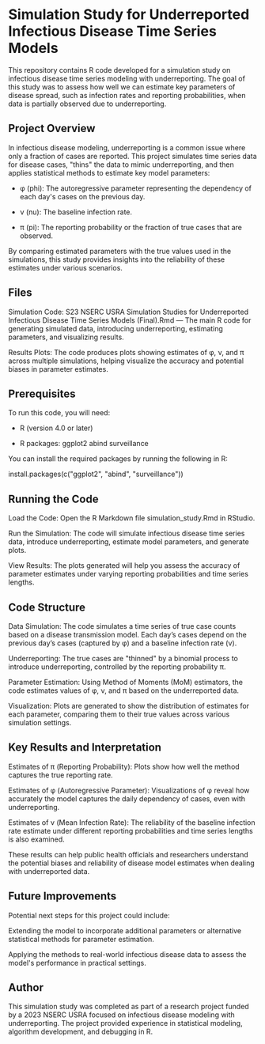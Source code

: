 # Simulation Study for Underreported Infectious Disease Time Series Models

This repository contains R code developed for a simulation study on infectious disease time series modeling with underreporting. The goal of this study was to assess how well we can estimate key parameters of disease spread, such as infection rates and reporting probabilities, when data is partially observed due to underreporting.


## Project Overview

In infectious disease modeling, underreporting is a common issue where only a fraction of cases are reported. This project simulates time series data for disease cases, "thins" the data to mimic underreporting, and then applies statistical methods to estimate key model parameters:

- φ (phi): The autoregressive parameter representing the dependency of each day's cases on the previous day.

- ν (nu): The baseline infection rate.

- π (pi): The reporting probability or the fraction of true cases that are observed.

By comparing estimated parameters with the true values used in the simulations, this study provides insights into the reliability of these estimates under various scenarios.


## Files

Simulation Code: S23 NSERC USRA Simulation Studies for Underreported Infectious Disease Time Series Models (Final).Rmd — The main R code for generating simulated data, introducing underreporting, estimating parameters, and visualizing results.

Results Plots: The code produces plots showing estimates of φ, ν, and π across multiple simulations, helping visualize the accuracy and potential biases in parameter estimates.


## Prerequisites

To run this code, you will need:

- R (version 4.0 or later)

- R packages:
ggplot2
abind
surveillance

You can install the required packages by running the following in R:

install.packages(c("ggplot2", "abind", "surveillance"))


## Running the Code

Load the Code: Open the R Markdown file simulation_study.Rmd in RStudio.

Run the Simulation: The code will simulate infectious disease time series data, introduce underreporting, estimate model parameters, and generate plots.

View Results: The plots generated will help you assess the accuracy of parameter estimates under varying reporting probabilities and time series lengths.


## Code Structure

Data Simulation: The code simulates a time series of true case counts based on a disease transmission model. Each day’s cases depend on the previous day’s cases (captured by φ) and a baseline infection rate (ν).

Underreporting: The true cases are "thinned" by a binomial process to introduce underreporting, controlled by the reporting probability π.

Parameter Estimation: Using Method of Moments (MoM) estimators, the code estimates values of φ, ν, and π based on the underreported data.

Visualization: Plots are generated to show the distribution of estimates for each parameter, comparing them to their true values across various simulation settings.


## Key Results and Interpretation

Estimates of π (Reporting Probability): Plots show how well the method captures the true reporting rate.

Estimates of φ (Autoregressive Parameter): Visualizations of φ reveal how accurately the model captures the daily dependency of cases, even with underreporting.

Estimates of ν (Mean Infection Rate): The reliability of the baseline infection rate estimate under different reporting probabilities and time series lengths is also examined.

These results can help public health officials and researchers understand the potential biases and reliability of disease model estimates when dealing with underreported data.


## Future Improvements

Potential next steps for this project could include:

Extending the model to incorporate additional parameters or alternative statistical methods for parameter estimation.

Applying the methods to real-world infectious disease data to assess the model's performance in practical settings.


## Author

This simulation study was completed as part of a research project funded by a 2023 NSERC USRA focused on infectious disease modeling with underreporting. The project provided experience in statistical modeling, algorithm development, and debugging in R.
